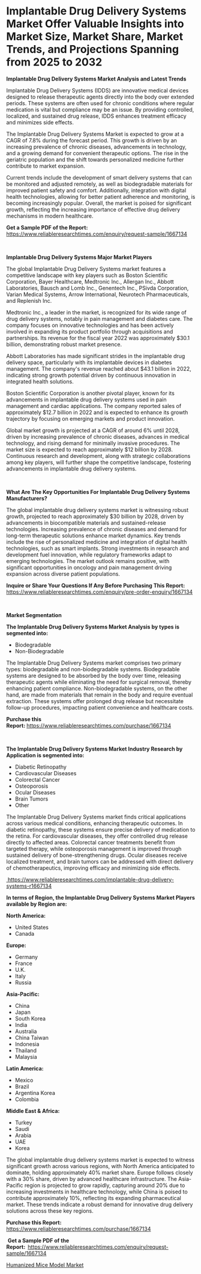 <p><h1>Implantable Drug Delivery Systems Market Offer Valuable Insights into Market Size, Market Share, Market Trends, and Projections Spanning from 2025 to 2032</h1></p><p><strong>Implantable Drug Delivery Systems Market Analysis and Latest Trends</strong></p>
<p><p>Implantable Drug Delivery Systems (IDDS) are innovative medical devices designed to release therapeutic agents directly into the body over extended periods. These systems are often used for chronic conditions where regular medication is vital but compliance may be an issue. By providing controlled, localized, and sustained drug release, IDDS enhances treatment efficacy and minimizes side effects.</p><p>The Implantable Drug Delivery Systems Market is expected to grow at a CAGR of 7.8% during the forecast period. This growth is driven by an increasing prevalence of chronic diseases, advancements in technology, and a growing demand for convenient therapeutic options. The rise in the geriatric population and the shift towards personalized medicine further contribute to market expansion.</p><p>Current trends include the development of smart delivery systems that can be monitored and adjusted remotely, as well as biodegradable materials for improved patient safety and comfort. Additionally, integration with digital health technologies, allowing for better patient adherence and monitoring, is becoming increasingly popular. Overall, the market is poised for significant growth, reflecting the increasing importance of effective drug delivery mechanisms in modern healthcare.</p></p>
<p><strong>Get a Sample PDF of the Report:&nbsp;</strong> <a href="https://www.reliableresearchtimes.com/enquiry/request-sample/1667134?utm_campaign=3293&utm_medium=2&utm_source=Github&utm_content=ia&utm_term=06032025&utm_id=implantable-drug-delivery-systems">https://www.reliableresearchtimes.com/enquiry/request-sample/1667134</a></p>
<p>&nbsp;</p>
<p><strong>Implantable Drug Delivery Systems Major Market Players</strong></p>
<p><p>The global Implantable Drug Delivery Systems market features a competitive landscape with key players such as Boston Scientific Corporation, Bayer Healthcare, Medtronic Inc., Allergan Inc., Abbott Laboratories, Bausch and Lomb Inc., Genentech Inc., PSivda Corporation, Varian Medical Systems, Arrow International, Neurotech Pharmaceuticals, and Replenish Inc. </p><p>Medtronic Inc., a leader in the market, is recognized for its wide range of drug delivery systems, notably in pain management and diabetes care. The company focuses on innovative technologies and has been actively involved in expanding its product portfolio through acquisitions and partnerships. Its revenue for the fiscal year 2022 was approximately $30.1 billion, demonstrating robust market presence.</p><p>Abbott Laboratories has made significant strides in the implantable drug delivery space, particularly with its implantable devices in diabetes management. The company's revenue reached about $43.1 billion in 2022, indicating strong growth potential driven by continuous innovation in integrated health solutions.</p><p>Boston Scientific Corporation is another pivotal player, known for its advancements in implantable drug delivery systems used in pain management and cardiac applications. The company reported sales of approximately $12.7 billion in 2022 and is expected to enhance its growth trajectory by focusing on emerging markets and product innovation.</p><p>Global market growth is projected at a CAGR of around 6% until 2028, driven by increasing prevalence of chronic diseases, advances in medical technology, and rising demand for minimally invasive procedures. The market size is expected to reach approximately $12 billion by 2028. Continuous research and development, along with strategic collaborations among key players, will further shape the competitive landscape, fostering advancements in implantable drug delivery systems.</p></p>
<p>&nbsp;</p>
<p><strong>What Are The Key Opportunities For Implantable Drug Delivery Systems Manufacturers?</strong></p>
<p><p>The global implantable drug delivery systems market is witnessing robust growth, projected to reach approximately $30 billion by 2028, driven by advancements in biocompatible materials and sustained-release technologies. Increasing prevalence of chronic diseases and demand for long-term therapeutic solutions enhance market dynamics. Key trends include the rise of personalized medicine and integration of digital health technologies, such as smart implants. Strong investments in research and development fuel innovation, while regulatory frameworks adapt to emerging technologies. The market outlook remains positive, with significant opportunities in oncology and pain management driving expansion across diverse patient populations.</p></p>
<p><strong>Inquire or Share Your Questions If Any Before Purchasing This Report:</strong> <a href="https://www.reliableresearchtimes.com/enquiry/pre-order-enquiry/1667134?utm_campaign=3293&utm_medium=2&utm_source=Github&utm_content=ia&utm_term=06032025&utm_id=implantable-drug-delivery-systems">https://www.reliableresearchtimes.com/enquiry/pre-order-enquiry/1667134</a></p>
<p>&nbsp;</p>
<p><strong>Market Segmentation</strong></p>
<p><strong>The Implantable Drug Delivery Systems Market Analysis by types is segmented into:</strong></p>
<p><ul><li>Biodegradable</li><li>Non-Biodegradable</li></ul></p>
<p><p>The Implantable Drug Delivery Systems market comprises two primary types: biodegradable and non-biodegradable systems. Biodegradable systems are designed to be absorbed by the body over time, releasing therapeutic agents while eliminating the need for surgical removal, thereby enhancing patient compliance. Non-biodegradable systems, on the other hand, are made from materials that remain in the body and require eventual extraction. These systems offer prolonged drug release but necessitate follow-up procedures, impacting patient convenience and healthcare costs.</p></p>
<p><strong>Purchase this Report:&nbsp;</strong><a href="https://www.reliableresearchtimes.com/purchase/1667134?utm_campaign=3293&utm_medium=2&utm_source=Github&utm_content=ia&utm_term=06032025&utm_id=implantable-drug-delivery-systems">https://www.reliableresearchtimes.com/purchase/1667134</a></p>
<p>&nbsp;</p>
<p><strong>The Implantable Drug Delivery Systems Market Industry Research by Application is segmented into:</strong></p>
<p><ul><li>Diabetic Retinopathy</li><li>Cardiovascular Diseases</li><li>Colorectal Cancer</li><li>Osteoporosis</li><li>Ocular Diseases</li><li>Brain Tumors</li><li>Other</li></ul></p>
<p><p>The Implantable Drug Delivery Systems market finds critical applications across various medical conditions, enhancing therapeutic outcomes. In diabetic retinopathy, these systems ensure precise delivery of medication to the retina. For cardiovascular diseases, they offer controlled drug release directly to affected areas. Colorectal cancer treatments benefit from targeted therapy, while osteoporosis management is improved through sustained delivery of bone-strengthening drugs. Ocular diseases receive localized treatment, and brain tumors can be addressed with direct delivery of chemotherapeutics, improving efficacy and minimizing side effects.</p></p>
<p><a href="https://www.reliableresearchtimes.com/implantable-drug-delivery-systems-r1667134?utm_campaign=3293&utm_medium=2&utm_source=Github&utm_content=ia&utm_term=06032025&utm_id=implantable-drug-delivery-systems">&nbsp;https://www.reliableresearchtimes.com/implantable-drug-delivery-systems-r1667134</a></p>
<p><strong>In terms of Region, the Implantable Drug Delivery Systems Market Players available by Region are:</strong></p>
<p>
    <p> <strong> North America: </strong>
        <ul>
            <li>United States</li>
            <li>Canada</li>
        </ul>
        </p> 
    <p> <strong> Europe: </strong>
        <ul>
            <li>Germany</li>
            <li>France</li>
            <li>U.K.</li>
            <li>Italy</li>
            <li>Russia</li>
        </ul>
        </p> 
    <p> <strong> Asia-Pacific: </strong>
        <ul>
            <li>China</li>
            <li>Japan</li>
            <li>South Korea</li>
            <li>India</li>
            <li>Australia</li>
            <li>China Taiwan</li>
            <li>Indonesia</li>
            <li>Thailand</li>
            <li>Malaysia</li>
        </ul>
        </p> 
    <p> <strong> Latin America: </strong>
        <ul>
            <li>Mexico</li>
            <li>Brazil</li>
            <li>Argentina Korea</li>
            <li>Colombia</li>
        </ul>
        </p> 
    <p> <strong> Middle East & Africa: </strong>
        <ul>
            <li>Turkey</li>
            <li>Saudi</li>
            <li>Arabia</li>
            <li>UAE</li>
            <li>Korea</li>
        </ul>
    </p>
    </p>
<p><p>The global implantable drug delivery systems market is expected to witness significant growth across various regions, with North America anticipated to dominate, holding approximately 40% market share. Europe follows closely with a 30% share, driven by advanced healthcare infrastructure. The Asia-Pacific region is projected to grow rapidly, capturing around 20% due to increasing investments in healthcare technology, while China is poised to contribute approximately 10%, reflecting its expanding pharmaceutical market. These trends indicate a robust demand for innovative drug delivery solutions across these key regions.</p></p>
<p><strong>Purchase this Report: </strong><a href="https://www.reliableresearchtimes.com/purchase/1667134?utm_campaign=3293&utm_medium=2&utm_source=Github&utm_content=ia&utm_term=06032025&utm_id=implantable-drug-delivery-systems">https://www.reliableresearchtimes.com/purchase/1667134</a></p>
<p>&nbsp;<strong>Get a Sample PDF of the Report:&nbsp;&nbsp;</strong><a href="https://www.reliableresearchtimes.com/enquiry/request-sample/1667134?utm_campaign=3293&utm_medium=2&utm_source=Github&utm_content=ia&utm_term=06032025&utm_id=implantable-drug-delivery-systems">https://www.reliableresearchtimes.com/enquiry/request-sample/1667134</a></p>
<p><strong></strong></p>
<p><p><a href="https://github.com/jhamygunler/Market-Research-Report-List-1/blob/main/humanized-mice-model-market.md?utm_campaign=3293&utm_medium=2&utm_source=Github&utm_content=ia&utm_term=06032025&utm_id=implantable-drug-delivery-systems">Humanized Mice Model Market</a></p></p>